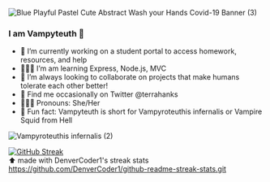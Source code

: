 ![Blue Playful Pastel Cute Abstract Wash your Hands Covid-19 Banner (3)](https://user-images.githubusercontent.com/94151404/181410051-3524d2b6-5876-49f3-8512-feed07248743.gif)

### I am Vampyteuth 👋

 - 🥽 I’m currently working on a student portal to access homework, resources, and help
 - 👩🏻‍💻 I’m am learning Express, Node.js, MVC
 - 👯 I’m always looking to collaborate on projects that make humans tolerate each other better!
 - 🐣 Find me occasionally on Twitter @terrahanks
 - 🙋🏻‍♀️ Pronouns: She/Her
 - 🐙 Fun fact: Vampyteuth is short for Vampyroteuthis infernalis or Vampire Squid from Hell 

![Vampyroteuthis infernalis (2)](https://user-images.githubusercontent.com/94151404/181654436-d9cb000b-9c03-46aa-b46d-1eb04705b027.gif)


[![GitHub Streak](https://github-readme-streak-stats.herokuapp.com?user=vampyteuth&theme=tokyonight&background=61C2DD&fire=C1DD5C&currStreakNum=7051DD&sideNums=C1DD5C&currStreakLabel=C1DD5C&dates=DADDDC&ring=DD8DBA)](https://git.io/streak-stats)
<br>
⬆️ made with DenverCoder1's streak stats https://github.com/DenverCoder1/github-readme-streak-stats.git
